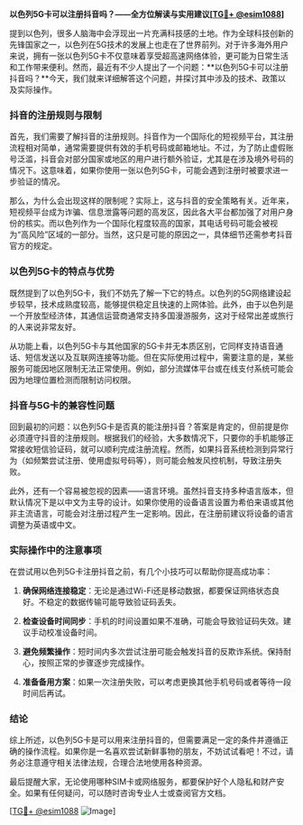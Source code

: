**以色列5G卡可以注册抖音吗？——全方位解读与实用建议[[TG💪+ @esim1088](https://t.me/s/esim1088)]**

提到以色列，很多人脑海中会浮现出一片充满科技感的土地。作为全球科技创新的先锋国家之一，以色列在5G技术的发展上也走在了世界前列。对于许多海外用户来说，拥有一张以色列5G卡不仅意味着享受超高速网络体验，更可能为日常生活和工作带来便利。然而，最近有不少人提出了一个问题：**以色列5G卡可以注册抖音吗？**今天，我们就来详细解答这个问题，并探讨其中涉及的技术、政策以及实际操作。

### 抖音的注册规则与限制

首先，我们需要了解抖音的注册规则。抖音作为一个国际化的短视频平台，其注册流程相对简单，通常需要提供有效的手机号码或邮箱地址。不过，为了防止虚假账号泛滥，抖音会对部分国家或地区的用户进行额外验证，尤其是在涉及境外号码的情况下。这意味着，如果你使用一张以色列5G卡，可能会遇到注册时被要求进一步验证的情况。

那么，为什么会出现这样的限制呢？实际上，这与抖音的安全策略有关。近年来，短视频平台成为诈骗、信息泄露等问题的高发区，因此各大平台都加强了对用户身份的核实。而以色列作为一个国际化程度较高的国家，其电话号码可能会被视为“高风险”区域的一部分。当然，这只是可能的原因之一，具体细节还需参考抖音官方的规定。

### 以色列5G卡的特点与优势

既然提到了以色列5G卡，我们不妨先了解一下它的特点。以色列的5G网络建设起步较早，技术成熟度较高，能够提供稳定且快速的上网体验。此外，由于以色列是一个开放型经济体，其通信运营商通常支持多国漫游服务，这对于经常出差或旅行的人来说非常友好。

从功能上看，以色列5G卡与其他国家的5G卡并无本质区别，它同样支持语音通话、短信发送以及互联网连接等功能。但在实际使用过程中，需要注意的是，某些服务可能因地区限制无法正常使用。例如，部分流媒体平台或在线支付系统可能会因为地理位置检测而限制访问权限。

### 抖音与5G卡的兼容性问题

回到最初的问题：以色列5G卡是否真的能注册抖音？答案是肯定的，但前提是你必须遵守抖音的注册规则。根据我们的经验，大多数情况下，只要你的手机能够正常接收短信验证码，就可以顺利完成注册流程。然而，如果抖音系统检测到异常行为（如频繁尝试注册、使用虚拟号码等），则可能会触发风控机制，导致注册失败。

此外，还有一个容易被忽视的因素——语言环境。虽然抖音支持多种语言版本，但默认情况下是以中文为主导的设计。如果你使用的设备语言设置为希伯来语或其他非主流语言，可能会对注册过程产生一定影响。因此，在注册前建议将设备的语言调整为英语或中文。

### 实际操作中的注意事项

在尝试用以色列5G卡注册抖音之前，有几个小技巧可以帮助你提高成功率：

1. **确保网络连接稳定**：无论是通过Wi-Fi还是移动数据，都要保证网络状态良好。不稳定的数据传输可能导致验证码丢失。
   
2. **检查设备时间同步**：手机的时间设置如果不准确，可能会导致验证码失效。建议手动校准设备时间。

3. **避免频繁操作**：短时间内多次尝试注册可能会触发抖音的反欺诈系统。保持耐心，按照正常的步骤逐步完成操作。

4. **准备备用方案**：如果一次注册失败，可以考虑更换其他手机号码或者等待一段时间后再试。

### 结论

综上所述，以色列5G卡是可以用来注册抖音的，但需要满足一定的条件并遵循正确的操作流程。如果你是一名喜欢尝试新鲜事物的朋友，不妨试试看吧！不过，请务必注意遵守相关法律法规，合理合法地使用各种资源。

最后提醒大家，无论使用哪种SIM卡或网络服务，都要保护好个人隐私和财产安全。如果有任何疑问，可以随时咨询专业人士或查阅官方文档。

[[TG💪+ @esim1088](https://t.me/s/esim1088) ![Image](https://i.postimg.cc/4NQfJmqS/Snipaste-2025-05-13-00-14-12.png)]
